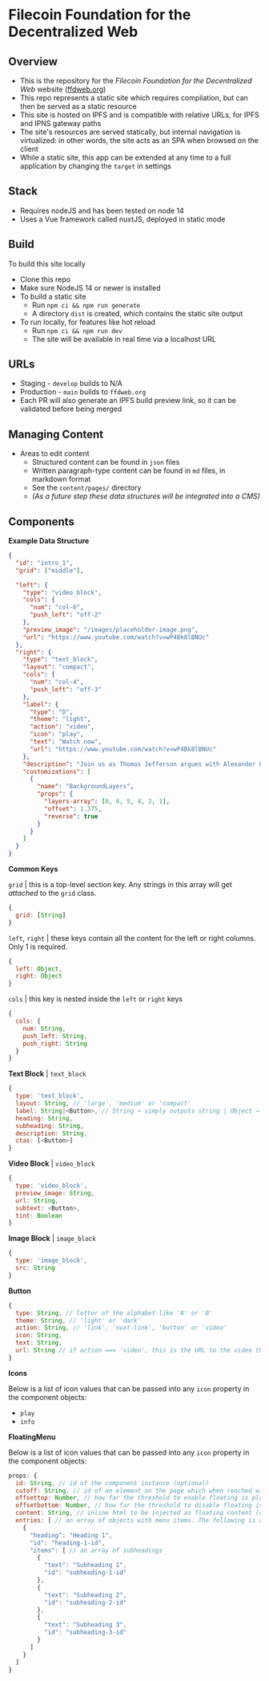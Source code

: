 # Filecoin Foundation for the Decentralized Web

## Overview

- This is the repository for the _Filecoin Foundation for the Decentralized Web_ website ([ffdweb.org](https://ffdweb.org))
- This repo represents a static site which requires compilation, but can then be served as a static resource
- This site is hosted on IPFS and is compatible with relative URLs, for IPFS and IPNS gateway paths
- The site's resources are served statically, but internal navigation is virtualized: in other words, the site acts as an SPA when browsed on the client
- While a static site, this app can be extended at any time to a full application by changing the `target` in settings

## Stack
- Requires nodeJS and has been tested on node 14
- Uses a Vue framework called nuxtJS, deployed in static mode

## Build
To build this site locally
- Clone this repo
- Make sure NodeJS 14 or newer is installed
- To build a static site
    - Run `npm ci && npm run generate`
    - A directory `dist` is created, which contains the static site output
- To run locally, for features like hot reload
    - Run `npm ci && npm run dev` 
    - The site will be available in real time via a localhost URL

## URLs
- Staging - `develop` builds to N/A
- Production - `main` builds to `ffdweb.org`
- Each PR will also generate an IPFS build preview link, so it can be validated before being merged

## Managing Content
- Areas to edit content
    - Structured content can be found in `json` files
    - Written paragraph-type content can be found in `md` files, in markdown format
    - See the `content/pages/` directory
    - _(As a future step these data structures will be integrated into a CMS)_


## Components

**Example Data Structure**

```json
{
  "id": "intro_1",
  "grid": ["middle"],

  "left": {
    "type": "video_block",
    "cols": {
      "num": "col-6",
      "push_left": "off-2"
    },
    "preview_image": "/images/placeholder-image.png",
    "url": "https://www.youtube.com/watch?v=wP4Bk8lBNUc"
  },
  "right": {
    "type": "text_block",
    "layout": "compact",
    "cols": {
      "num": "col-4",
      "push_left": "off-3"
    },
    "label": {
      "type": "D",
      "theme": "light",
      "action": "video",
      "icon": "play",
      "text": "Watch now",
      "url": "https://www.youtube.com/watch?v=wP4Bk8lBNUc"
    },
    "description": "Join us as Thomas Jefferson argues with Alexander Hamilton in Washington D.C.",
    "customizations": [
      {
        "name": "BackgroundLayers",
        "props": {
          "layers-array": [8, 6, 5, 4, 2, 1],
          "offset": 1.375,
          "reverse": true
        }
      }
    ]
  }
}
```

**Common Keys**

`grid` | this is a top-level section key. Any strings in this array will get _attached_ to the `grid` class.

```js
{
  grid: [String]
}
```

`left`, `right` | these keys contain all the content for the left or right columns. Only 1 is required.

```js
{
  left: Object,
  right: Object
}
```

`cols` | this key is nested inside the `left` or `right` keys

```js
{
  cols: {
    num: String,
    push_left: String,
    push_right: String
  }
}
```

**Text Block** | `text_block`

```js
{
  type: 'text_block',
  layout: String, // 'large', 'medium' or 'compact'
  label: String|<Button>, // String → simply outputs string | Object → <Button> component is outputted
  heading: String,
  subheading: String,
  description: String,
  ctas: [<Button>]
}
```

**Video Block** | `video_block`

```js
{
  type: 'video_block',
  preview_image: String,
  url: String,
  subtext: <Button>,
  tint: Boolean
}
```

**Image Block** | `image_block`

```js
{
  type: 'image_block',
  src: String
}
```

**Button**

```js
{
  type: String, // letter of the alphabet like 'A' or 'B'
  theme: String, // 'light' or 'dark'
  action: String, // 'link', 'nuxt-link', 'button' or 'video'
  icon: String,
  text: String,
  url: String // if action === 'video', this is the URL to the video that opens in the modal
}
```

**Icons**

Below is a list of icon values that can be passed into any `icon` property in the component objects:

- `play`
- `info`

**FloatingMenu**

Below is a list of icon values that can be passed into any `icon` property in the component objects:

```js
props: {
  id: String, // id of the component instance (optional)
  cutoff: String, // id of an element on the page which when reached will cancel the floating effect (required)
  offsettop: Number, // how far the threshold to enable floating is placed in advance of the viewport top (in pixels) (optional)
  offsetbottom: Number, // how far the threshold to disable floating is placed in advance of the viewport bottom (in pixels) (optional)
  content: String, // inline html to be injected as floating content (optional)
  entries: [ // an array of objects with menu items. The following is an example of the format:
    {
      "heading": "Heading 1",
      "id": "heading-1-id",
      "items": [ // an array of subheadings
        {
          "text": "Subheading 1",
          "id": "subheading-1-id"
        },
        {
          "text": "Subheading 2",
          "id": "subheading-2-id"
        },
        {
          "text": "Subheading 3",
          "id": "subheading-3-id"
        }
      ]
    }
  ]
}
```
